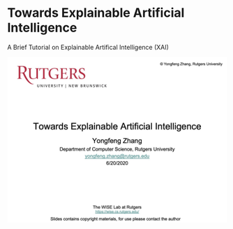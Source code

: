 # Towards Explainable Artificial Intelligence
A Brief Tutorial on Explainable Artifical Intelligence (XAI)

![](XAI.jpg)
